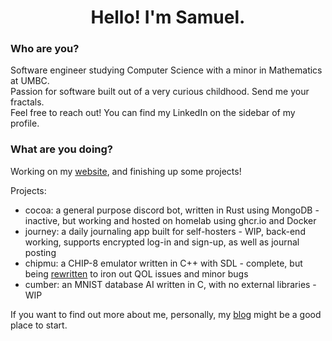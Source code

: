 <h1 align="center">Hello! I'm Samuel.</h1>
<h3>Who are you?</h3>
Software engineer studying Computer Science with a minor in Mathematics at UMBC.</br>
Passion for software built out of a very curious childhood. Send me your fractals.</br>
Feel free to reach out! You can find my LinkedIn on the sidebar of my profile.</br>
<h3>What are you doing?</h3>
Working on my <a href="https://samcc.me">website</a>, and finishing up some projects!

Projects:
  * cocoa: a general purpose discord bot, written in Rust using MongoDB - inactive, but working and hosted on homelab using ghcr.io and Docker
  * journey: a daily journaling app built for self-hosters - WIP, back-end working, supports encrypted log-in and sign-up, as well as journal posting
  * chipmu: a CHIP-8 emulator written in C++ with SDL - complete, but being <a href="https://github.com/sam-mccarthy/chip8-emulator">rewritten</a> to iron out QOL issues and minor bugs
  * cumber: an MNIST database AI written in C, with no external libraries - WIP

If you want to find out more about me, personally, my <a href="https://samcc.me/about/">blog</a> might be a good place to start.
